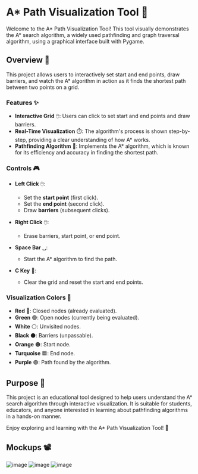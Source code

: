 # A* Path Visualization Tool 🚀

Welcome to the A* Path Visualization Tool! This tool visually demonstrates the A* search algorithm, a widely used pathfinding and graph traversal algorithm, using a graphical interface built with Pygame.

## Overview 🌟

This project allows users to interactively set start and end points, draw barriers, and watch the A* algorithm in action as it finds the shortest path between two points on a grid.

### Features ✨

- **Interactive Grid** 🖱️: Users can click to set start and end points and draw barriers.
- **Real-Time Visualization** ⏱️: The algorithm's process is shown step-by-step, providing a clear understanding of how A* works.
- **Pathfinding Algorithm** 🧭: Implements the A* algorithm, which is known for its efficiency and accuracy in finding the shortest path.

### Controls 🎮

- **Left Click** 🖱️: 
  - Set the **start point** (first click).
  - Set the **end point** (second click).
  - Draw **barriers** (subsequent clicks).

- **Right Click** 🖱️:
  - Erase barriers, start point, or end point.

- **Space Bar** ␣: 
  - Start the A* algorithm to find the path.

- **C Key** 🔄: 
  - Clear the grid and reset the start and end points.

### Visualization Colors 🎨

- **Red** 🔴: Closed nodes (already evaluated).
- **Green** 🟢: Open nodes (currently being evaluated).
- **White** ⚪: Unvisited nodes.
- **Black** ⚫: Barriers (unpassable).
- **Orange** 🟠: Start node.
- **Turquoise** 🟦: End node.
- **Purple** 🟣: Path found by the algorithm.

## Purpose 🎯

This project is an educational tool designed to help users understand the A* search algorithm through interactive visualization. It is suitable for students, educators, and anyone interested in learning about pathfinding algorithms in a hands-on manner.

Enjoy exploring and learning with the A* Path Visualization Tool! 🎉




## Mockups 📽️

![image](https://github.com/AhmedAlsakkaf/PathVisualizationToolUsingAStartSearchAlgorithm/assets/119998632/fb6b86e8-c0aa-4854-8417-3d644240dc85)
![image](https://github.com/AhmedAlsakkaf/PathVisualizationToolUsingAStartSearchAlgorithm/assets/119998632/dd3431d8-e220-4667-b28e-0c9d2c109829)
![image](https://github.com/AhmedAlsakkaf/PathVisualizationToolUsingAStartSearchAlgorithm/assets/119998632/6cfab834-cbbb-4bba-a2e5-f3279d3ce1a6)



